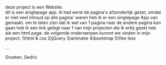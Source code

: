 <p>deze  project is een Website.<br>
dit is een singlepage app. ik had eerst de pagina's afzonderlijk gezet, 
omdat er niet veel inhoud op alle pagina' waren heb ik er een singlepage App van gemaakt.
om te laten zien dat ik wel van 1 pagina naar de andere pagina kan gaan heb ik een link gelegt naar 1 van mijn projecten die ik erbij gezet heb ale een html page.
de volgende onderwerpen kunnnt we vinden in mijn project:
1)html & css
2)jQuery
3)animatie
4)bootstrap
5)flex-box</p>
...

Groeten,
Sedric
